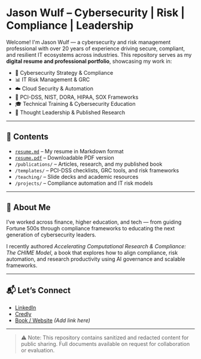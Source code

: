 # Jason Wulf – Cybersecurity | Risk | Compliance | Leadership

Welcome! I'm Jason Wulf — a cybersecurity and risk management professional with over 20 years of experience driving secure, compliant, and resilient IT ecosystems across industries. This repository serves as my **digital resume and professional portfolio**, showcasing my work in:

- 🔐 Cybersecurity Strategy & Compliance
- 📊 IT Risk Management & GRC
- ☁️ Cloud Security & Automation
- 🧾 PCI-DSS, NIST, DORA, HIPAA, SOX Frameworks
- 🎓 Technical Training & Cybersecurity Education
- 🧠 Thought Leadership & Published Research

---

## 📄 Contents

- [`resume.md`](./resume.md) – My resume in Markdown format  
- [`resume.pdf`](./resume.pdf) – Downloadable PDF version  
- `/publications/` – Articles, research, and my published book  
- `/templates/` – PCI-DSS checklists, GRC tools, and risk frameworks  
- `/teaching/` – Slide decks and academic resources  
- `/projects/` – Compliance automation and IT risk models  

---

## 🧠 About Me

I’ve worked across finance, higher education, and tech — from guiding Fortune 500s through compliance frameworks to educating the next generation of cybersecurity leaders.

I recently authored *Accelerating Computational Research & Compliance: The CHIME Model*, a book that explores how to align compliance, risk automation, and research productivity using AI governance and scalable frameworks.

---

## 📬 Let’s Connect

- [LinkedIn](https://www.linkedin.com/in/jasonwulf/)  
- [Credly](https://www.credly.com/users/jason-wulf)  
- [Book / Website](#) *(Add link here)*

---

> ⚠️ Note: This repository contains sanitized and redacted content for public sharing. Full documents available on request for collaboration or evaluation.
